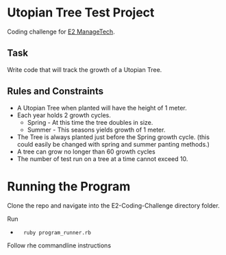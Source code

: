 Utopian Tree Test Project
===

Coding challenge for [E2 ManageTech](http://e2managetech.com/). 

Task
---
Write code that will track the growth of a Utopian Tree.

Rules and Constraints
---
-	A Utopian Tree when planted will have the height of 1 meter.
-	Each year holds 2 growth cycles.
	-	Spring - At this time the tree doubles in size.
	-	Summer - This seasons yields growth of 1 meter.
-	The Tree is always planted just before the Spring growth cycle. (this could easily be changed with spring and summer panting methods.)
-	A tree can grow no longer than 60 growth cycles
-	The number of test run on a tree at a time cannot exceed 10.

Running the Program
===
Clone the repo and navigate into the E2-Coding-Challenge directory folder.

Run

-		ruby program_runner.rb

Follow rhe commandline instructions